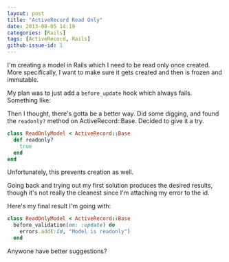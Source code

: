 ```yaml
---
layout: post
title: "ActiveRecord Read Only"
date: 2013-08-05 14:19
categories: [Rails]
tags: [ActiveRecord, Rails]
github-issue-id: 1
---
```


I'm creating a model in Rails which I need to be read only once created. More specifically, I want to make sure it gets created and then is frozen and immutable.

My plan was to just add a `before_update` hook which always fails. Something like:

Then I thought, there's gotta be a better way. Did some digging, and found the `readonly?` method on ActiveRecord::Base. Decided to give it a try.

```ruby
class ReadOnlyModel < ActiveRecord::Base
  def readonly?
    true
  end
end
```


Unfortunately, this prevents creation as well. 

Going back and trying out my first solution produces the desired results, though it's not really the cleanest since I'm attaching my error to the id. 

Here's my final result I'm going with:

``` ruby
class ReadOnlyModel < ActiveRecord::Base
  before_validation(on: :update) do
    errors.add(:id, "Model is readonly")
  end
```

Anywone have better suggestions?

